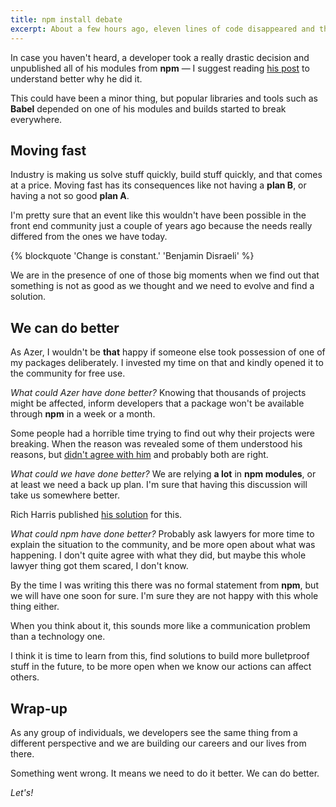 ```yaml
---
title: npm install debate
excerpt: About a few hours ago, eleven lines of code disappeared and thousands of projects broke. As every time something not so good happens in the industry, we have to talk about it.
---
```


In case you haven't heard, a developer took a really drastic decision and unpublished all of his modules from **npm** &mdash; I suggest reading [his post](//medium.com/@azerbike/i-ve-just-liberated-my-modules-9045c06be67c#.os2dtmfji) to understand better why he did it.

This could have been a minor thing, but popular libraries and tools such as **Babel** depended on one of his modules and builds started to break everywhere.

## Moving fast

Industry is making us solve stuff quickly, build stuff quickly, and that comes at a price. Moving fast has its consequences like not having a **plan B**, or having a not so good **plan A**.

I'm pretty sure that an event like this wouldn't have been possible in the front end community just a couple of years ago because the needs really differed from the ones we have today.

{% blockquote 'Change is constant.' 'Benjamin Disraeli' %}

We are in the presence of one of those big moments when we find out that something is not as good as we thought and we need to evolve and find a solution.

## We can do better

As Azer, I wouldn't be **that** happy if someone else took possession of one of my packages deliberately. I invested my time on that and kindly opened it to the community for free use.

_What could Azer have done better?_ Knowing that thousands of projects might be affected, inform developers that a package won't be available through **npm** in a week or a month.

Some people had a horrible time trying to find out why their projects were breaking. When the reason was revealed some of them understood his reasons, but [didn't agree with him](//github.com/azer/left-pad/issues/4#issuecomment-200066563) and probably both are right.

_What could we have done better?_ We are relying **a lot** in **npm modules**, or at least we need a back up plan. I'm sure that having this discussion will take us somewhere better.

Rich Harris published [his solution](//medium.com/@Rich_Harris/how-to-not-break-the-internet-with-this-one-weird-trick-e3e2d57fee28#.51bhkzdaj) for this.

_What could npm have done better?_ Probably ask lawyers for more time to explain the situation to the community, and be more open about what was happening. I don't quite agree with what they did, but maybe this whole lawyer thing got them scared, I don't know.

By the time I was writing this there was no formal statement from **npm**, but we will have one soon for sure. I'm sure they are not happy with this whole thing either.

When you think about it, this sounds more like a communication problem than a technology one.

I think it is time to learn from this, find solutions to build more bulletproof stuff in the future, to be more open when we know our actions can affect others.

## Wrap-up

As any group of individuals, we developers see the same thing from a different perspective and we are building our careers and our lives from there.

Something went wrong. It means we need to do it better. We can do better.

_Let's!_
